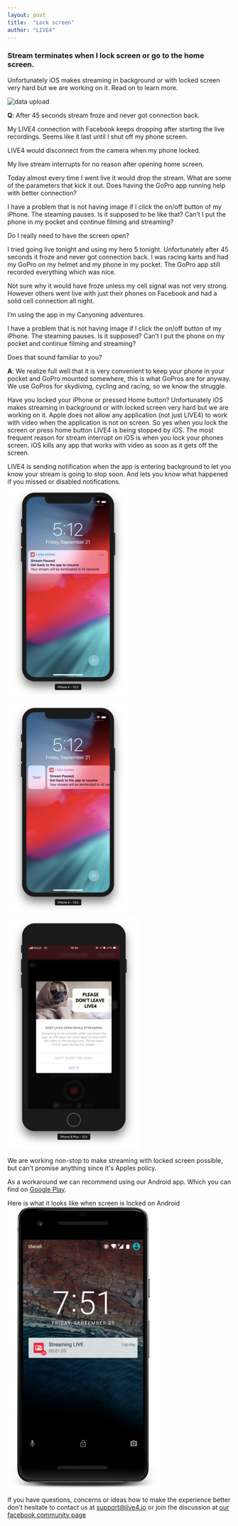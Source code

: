 ```yaml
---
layout: post
title:  "Lock screen"
author: "LIVE4"
---
```


### Stream terminates when I lock screen or go to the home screen.

Unfortunately iOS makes streaming in background or with locked screen very hard but we are working on it. Read on to learn more.

![data upload](/assets/ios_dont_lock_screen.jpg)

**Q**: After 45 seconds stream froze and never got connection back. 

My LIVE4 connection with Facebook keeps dropping after starting the live recordings. Seems like it last until I shut off my phone screen. 

LIVE4 would disconnect from the camera when my phone locked.

My live stream interrupts for no reason after opening home screen.

Today almost every time I went live it would drop the stream. What are some of the parameters that kick it out. Does having the GoPro app running help with better connection?

I have a problem that is not having image if I click the on/off button of my iPhone. The steaming pauses. Is it supposed to be like that? Can’t I put the phone in my pocket and continue filming and streaming? 

Do I really need to have the screen open?

I tried going live tonight and using my hero 5 tonight. Unfortunately after 45 seconds it froze and never got connection back. I was racing karts and had my GoPro on my helmet and my phone in my pocket. The GoPro app still recorded everything which was nice. 

Not sure why it would have froze unless my cell signal was not very strong. However others went live with just their phones on Facebook and had a solid cell connection all night. 

I’m using the app in my Canyoning adventures.

I have a problem that is not having image if I click the on/off button of my iPhone. The steaming pauses. Is it supposed? Can’t I put the phone on my pocket and continue filming and streaming?

Does that sound familiar to you?
 
**A**: We realize full well that it is very convenient to keep your phone in your pocket and GoPro mounted somewhere, this is what GoPros are for anyway. 
We use GoPros for skydiving, cycling and racing, so we know the struggle.

Have you locked your iPhone or pressed Home button? Unfortunately iOS makes streaming in background or with locked screen very hard but we are working on it.
Apple does not allow any application (not just LIVE4) to work with video when the application is not on screen. 
So yes when you lock the screen or press home button LIVE4 is being stopped by iOS.
The most frequent reason for stream interrupt on iOS is when you lock your phones screen.
iOS kills any app that works with video as soon as it gets off the screen.

LIVE4 is sending notification when the app is entering background to let you know your stream is going to stop soon. And lets you know what happened if you missed or disabled notifications.
![data upload](/assets/ios_lock_screen1_framed_small.jpg) ![data upload](/assets/ios_lock_screen2_framed_small.jpg) ![pug](/assets/ios-lockscreen-pug-framed_small.jpg)


We are working non-stop to make streaming with locked screen possible, but can't promise anything since it's Apples policy.

As a workaround we can recommend using our Android app. Which you can find on [Google Play](https://play.google.com/store/apps/details?id=com.vg.goprolive&referrer=utm_source%3Dlive4_web%26utm_medium%3Dblog_ioslock%26utm_term%3Dcampaign1%26utm_content%3Dblog_ioslock_link%26utm_campaign%3Dblog_campaign). 

Here is what it looks like when screen is locked on Android
[![screen locked android](/assets/android_lock_screen1_framed_small.jpg)](https://play.google.com/store/apps/details?id=com.vg.goprolive&referrer=utm_source%3Dlive4_web%26utm_medium%3Dblog_ioslock%26utm_term%3Dcampaign1%26utm_content%3Dblog_ioslock_link%26utm_campaign%3Dblog_campaign)

If you have questions, concerns or ideas how to make the experience better don't hesitate to contact us at [support@live4.io](mailto:support@live4.io) or join the discussion at [our facebook community page](https://facebook.com/LIVE4GoPro/)

